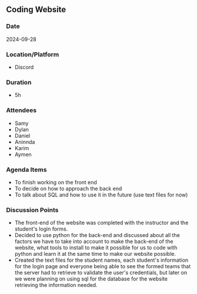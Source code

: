 ## Coding Website 

### Date
2024-09-28

### Location/Platform
- Discord 

### Duration 
- 5h

### Attendees
- Samy
- Dylan
- Daniel
- Aninnda
- Karim
- Aymen

### Agenda Items
- To finish working on the front end
- To decide on how to approach the back end
- To talk about SQL and how to use it in the future (use text files for now)

### Discussion Points
- The front-end of the website was completed with the instructor and the student's login forms. 
- Decided to use python for the back-end and discussed about all the factors we have to take into account to make the back-end of the website, what tools to install to make it possible for us to code with python and learn it at the same time to make our website possible. 
- Created the text files for the student names, each student's information for the login page and everyone being able to see the formed teams that the server had to retrieve to validate the user's credentials, but later on we were planning on using sql for the database for the website retrieving the information needed.
 



